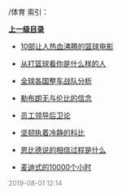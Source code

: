 /体育 索引：


**[上一级目录](/index.md)**

- [10部让人热血沸腾的篮球电影](/体育/10部让人热血沸腾的篮球电影.md)

- [从打篮球看你是什么样的人](/体育/从打篮球看你是什么样的人.md)

- [全球各国整车战队分析](/体育/全球各国整车战队分析.md)

- [勒布朗无与伦比的信念](/体育/勒布朗无与伦比的信念.md)

- [员工领导后卫论](/体育/员工领导后卫论.md)

- [坚韧执着冷静的科比](/体育/坚韧执着冷静的科比.md)

- [恩比德说的相信过程是什么](/体育/恩比德说的相信过程是什么.md)

- [麦迪式的10000个小时](/体育/麦迪式的10000个小时.md)


<font size=2 color='grey'> 2019-08-01 12:14 </font>